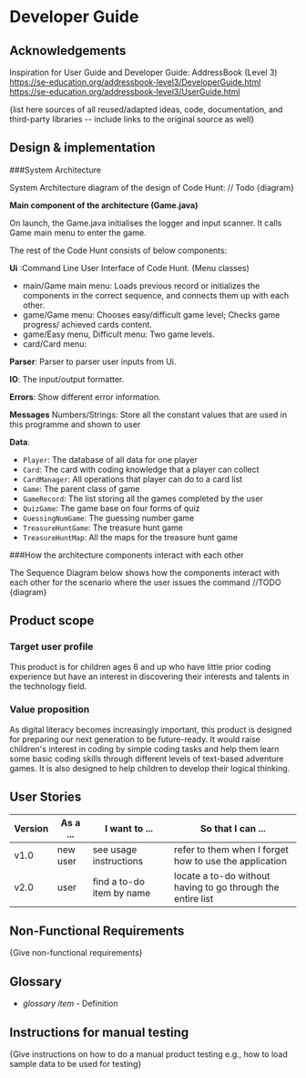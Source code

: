# Developer Guide

## Acknowledgements
Inspiration for User Guide and Developer Guide: AddressBook (Level 3)
https://se-education.org/addressbook-level3/DeveloperGuide.html
https://se-education.org/addressbook-level3/UserGuide.html

{list here sources of all reused/adapted ideas, code, documentation, and third-party libraries -- include links to the original source as well}

## Design & implementation
###System Architecture

System Architecture diagram of the design of Code Hunt:
// Todo {diagram}

**Main component of the architecture (Game.java)**

On launch, the Game.java initialises the logger and input scanner. It calls Game main menu to enter the game.

The rest of the Code Hunt consists of below components:

**Ui** :Command Line User Interface of Code Hunt. (Menu classes)
- main/Game main menu: Loads previous record or initializes the components in the correct sequence, and connects them up with each other.
- game/Game menu: Chooses easy/difficult game level; Checks game progress/ achieved cards content.
- game/Easy menu, Difficult menu: Two game levels.
- card/Card menu: 

**Parser**: Parser to parser user inputs from Ui.

**IO**: The input/output formatter.

**Errors**: Show different error information.

**Messages** Numbers/Strings: Store all the constant values that are used in this programme and shown to user

**Data**:
- `Player`: The database of all data for one player
- `Card`: The card with coding knowledge that a player can collect
- `CardManager`: All operations that player can do to a card list
- `Game`: The parent class of game
- `GameRecord`: The list storing all the games completed by the user
- `QuizGame`: The game base on four forms of quiz
- `GuessingNumGame`: The guessing number game
- `TreasureHuntGame`: The treasure hunt game
- `TreasureHuntMap`: All the maps for the treasure hunt game

###How the architecture components interact with each other

The Sequence Diagram below shows how the components interact with each other for the scenario where the user issues the command
//TODO {diagram}



## Product scope

### Target user profile
This product is for children ages 6 and up who have little prior coding experience but have an interest in discovering their interests and talents in the technology field.

### Value proposition

As digital literacy becomes increasingly important, this product is designed for preparing our next generation to be future-ready. It would raise children's interest in coding by simple coding tasks and help them learn some basic coding skills through different levels of text-based adventure games. It is also designed to help children to develop their logical thinking.

## User Stories

|Version| As a ... | I want to ... | So that I can ...|
|--------|----------|---------------|------------------|
|v1.0|new user|see usage instructions|refer to them when I forget how to use the application|
|v2.0|user|find a to-do item by name|locate a to-do without having to go through the entire list|

## Non-Functional Requirements

{Give non-functional requirements}

## Glossary

* *glossary item* - Definition

## Instructions for manual testing

{Give instructions on how to do a manual product testing e.g., how to load sample data to be used for testing}
